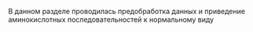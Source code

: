 В данном разделе проводилась предобработка данных и приведение аминокислотных последовательностей к нормальному виду
